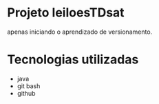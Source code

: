 # Projeto leiloesTDsat
apenas iniciando o aprendizado de versionamento.

# Tecnologias utilizadas
- java
- git bash
- github
